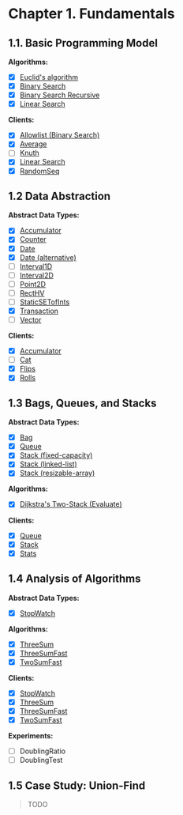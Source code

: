# Chapter 1. Fundamentals

## 1.1. Basic Programming Model

**Algorithms:**

- [x] [Euclid's algorithm](/js/lib/euclidean/euclidean.js)
- [x] [Binary Search](/js/lib/binary-search/binary-search.js)
- [x] [Binary Search Recursive](/js/lib/binary-search/binary-search-recursive.js)
- [x] [Linear Search](/js/lib/linear-search/linear-search.js)

**Clients:**

- [x] [Allowlist (Binary Search)](/bin/BinarySearch)
- [x] [Average](/bin/Average)
- [ ] [Knuth](https://algs4.cs.princeton.edu/11model/Knuth.java.html)
- [x] [Linear Search](/bin/LinearSearch)
- [x] [RandomSeq](/bin/RandomSeq)

## 1.2 Data Abstraction

**Abstract Data Types:**

- [x] [Accumulator](/js/lib/accumulator/accumulator.js)
- [x] [Counter](/js/lib/counter/counter.js)
- [x] [Date](/js/lib/date/date-basic.js)
- [x] [Date (alternative)](/js/lib/date/date-small.js)
- [ ] [Interval1D](https://algs4.cs.princeton.edu/code/edu/princeton/cs/algs4/Interval1D.java.html)
- [ ] [Interval2D](https://algs4.cs.princeton.edu/code/edu/princeton/cs/algs4/Interval2D.java.html)
- [ ] [Point2D](https://algs4.cs.princeton.edu/code/edu/princeton/cs/algs4/Point2D.java.html)
- [ ] [RectHV](https://algs4.cs.princeton.edu/code/edu/princeton/cs/algs4/RectHV.java.html)
- [ ] [StaticSETofInts](https://algs4.cs.princeton.edu/code/edu/princeton/cs/algs4/StaticSETofInts.java.html)
- [x] [Transaction](/js/lib/transaction/transaction.js)
- [ ] [Vector](https://algs4.cs.princeton.edu/code/edu/princeton/cs/algs4/Vector.java.html)

**Clients:**

- [x] [Accumulator](/bin/Accumulator)
- [ ] [Cat](https://algs4.cs.princeton.edu/code/edu/princeton/cs/algs4/Cat.java.html)
- [x] [Flips](/bin/Flips)
- [x] [Rolls](/bin/Rolls)

## 1.3 Bags, Queues, and Stacks

**Abstract Data Types:**

- [x] [Bag](/js/lib/bag/bag.js)
- [x] [Queue](/js/lib/queue/queue.js)
- [x] [Stack (fixed-capacity)](/js/lib/stack/stack-fixed-capacity.js)
- [x] [Stack (linked-list)](/js/lib/stack/stack.js)
- [x] [Stack (resizable-array)](/js/lib/stack/stack-resizable-array.js)

**Algorithms:**

- [x] [Dijkstra's Two-Stack (Evaluate)](/js/lib/dijkstra/dijkstra-two-stack.js)

**Clients:**

- [x] [Queue](/bin/Queue)
- [x] [Stack](/bin/Stack)
- [x] [Stats](/bin/Stats)

## 1.4 Analysis of Algorithms

**Abstract Data Types:**

- [x] [StopWatch](/js/lib/stop-watch/stop-watch.js)

**Algorithms:**

- [x] [ThreeSum](/js/lib/three-sum/three-sum.js)
- [x] [ThreeSumFast](/js/lib/three-sum/three-sum-fast.js)
- [x] [TwoSumFast](/js/lib/two-sum/two-sum-fast.js)

**Clients:**

- [x] [StopWatch](/bin/StopWatch)
- [x] [ThreeSum](/bin/ThreeSum)
- [x] [ThreeSumFast](/bin/ThreeSumFast)
- [x] [TwoSumFast](/bin/TwoSumFast)

**Experiments:**

- [ ] DoublingRatio
- [ ] DoublingTest

## 1.5 Case Study: Union-Find

> TODO
